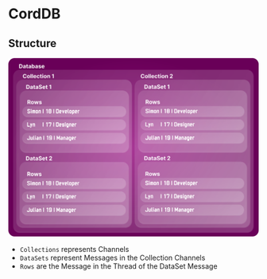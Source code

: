 # CordDB

## Structure

![Structure](assets/CordDB.svg)

- `Collections` represents Channels
- `DataSets` represent Messages in the Collection Channels
- `Rows` are the Message in the Thread of the DataSet Message
